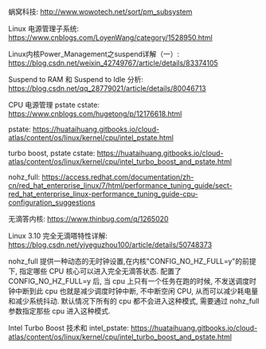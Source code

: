 蜗窝科技: http://www.wowotech.net/sort/pm_subsystem

Linux 电源管理子系统: https://www.cnblogs.com/LoyenWang/category/1528950.html

Linux内核Power_Management之suspend详解（一）: https://blog.csdn.net/weixin_42749767/article/details/83374105

Suspend to RAM 和 Suspend to Idle 分析: https://blog.csdn.net/qq_28779021/article/details/80046713

CPU 电源管理 pstate cstate: https://www.cnblogs.com/hugetong/p/12176618.html

pstate: https://huataihuang.gitbooks.io/cloud-atlas/content/os/linux/kernel/cpu/intel_pstate.html

turbo boost, pstate cstate: https://huataihuang.gitbooks.io/cloud-atlas/content/os/linux/kernel/cpu/intel_turbo_boost_and_pstate.html

nohz_full: https://access.redhat.com/documentation/zh-cn/red_hat_enterprise_linux/7/html/performance_tuning_guide/sect-red_hat_enterprise_linux-performance_tuning_guide-cpu-configuration_suggestions

无滴答内核: https://www.thinbug.com/q/1265020

Linux 3.10 完全无滴嗒特性详解: https://blog.csdn.net/yiyeguzhou100/article/details/50748373

nohz_full 提供一种动态的无时钟设置,在内核"CONFIG_NO_HZ_FULL=y"的前提下, 指定哪些 CPU 核心可以进入完全无滴答状态. 配置了 CONFIG_NO_HZ_FULL=y 后, 当 cpu 上只有一个任务在跑的时候, 不发送调度时钟中断到此 cpu 也就是减少调度时钟中断, 不中断空闲 CPU, 从而可以减少耗电量和减少系统抖动. 默认情况下所有的 cpu 都不会进入这种模式, 需要通过 nohz_full 参数指定那些 cpu 进入这种模式.

Intel Turbo Boost 技术和 intel_pstate: https://huataihuang.gitbooks.io/cloud-atlas/content/os/linux/kernel/cpu/intel_turbo_boost_and_pstate.html